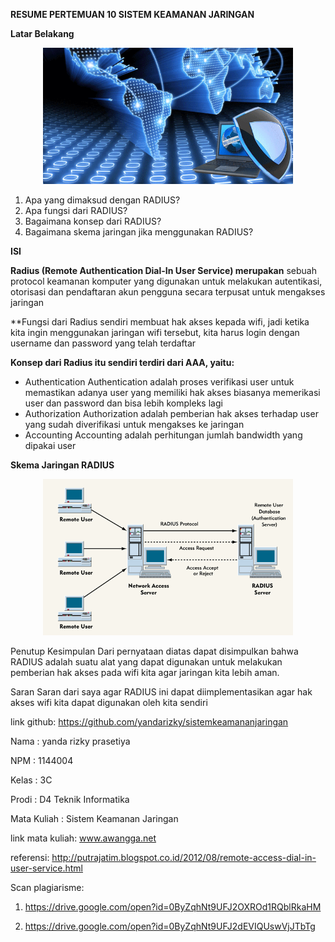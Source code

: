 **RESUME PERTEMUAN 10 SISTEM KEAMANAN JARINGAN**

**Latar Belakang**

<p align="center">
  <img src="../../img/jos.png" width="400px">


1. Apa yang dimaksud dengan RADIUS?
2. Apa fungsi dari RADIUS?
3. Bagaimana konsep dari RADIUS?
4. Bagaimana skema jaringan jika menggunakan RADIUS?

**ISI**

**Radius (Remote Authentication Dial-In User Service) merupakan** sebuah protocol keamanan komputer yang digunakan untuk melakukan autentikasi, otorisasi dan pendaftaran akun pengguna secara terpusat untuk mengakses jaringan

**Fungsi dari Radius sendiri membuat hak akses kepada wifi, jadi ketika kita ingin menggunakan jaringan wifi tersebut, kita harus login dengan username dan password yang telah terdaftar

**Konsep dari Radius itu sendiri terdiri dari AAA, yaitu:**

- Authentication Authentication adalah proses verifikasi user untuk memastikan adanya user yang memiliki hak akses biasanya memerikasi user dan password dan bisa lebih kompleks lagi
- Authorization Authorization adalah pemberian hak akses terhadap user yang sudah diverifikasi untuk mengakses ke jaringan
- Accounting Accounting adalah perhitungan jumlah bandwidth yang dipakai user

**Skema Jaringan RADIUS**
<p align="center">
  <img src="../../img/rd.gif" width="400px">


Penutup Kesimpulan Dari pernyataan diatas dapat disimpulkan bahwa RADIUS adalah suatu alat yang dapat digunakan untuk melakukan pemberian hak akses pada wifi kita agar jaringan kita lebih aman.

Saran Saran dari saya agar RADIUS ini dapat diimplementasikan agar hak akses wifi kita dapat digunakan oleh kita sendiri

link github: https://github.com/yandarizky/sistemkeamananjaringan

Nama : yanda rizky prasetiya

NPM : 1144004

Kelas : 3C

Prodi : D4 Teknik Informatika

Mata Kuliah : Sistem Keamanan Jaringan

link mata kuliah: www.awangga.net

referensi: http://putrajatim.blogspot.co.id/2012/08/remote-access-dial-in-user-service.html

Scan plagiarisme:

1. https://drive.google.com/open?id=0ByZqhNt9UFJ2OXROd1RQblRkaHM

2. https://drive.google.com/open?id=0ByZqhNt9UFJ2dEVIQUswVjJTbTg
